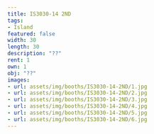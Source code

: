 ```yaml
---
title: IS3030-14 2ND
tags:
- Island
featured: false
width: 30
length: 30
description: "??"
rent: 1
own: 1
obj: "??"
images:
- url: assets/img/booths/IS3030-14-2ND/1.jpg
- url: assets/img/booths/IS3030-14-2ND/2.jpg
- url: assets/img/booths/IS3030-14-2ND/3.jpg
- url: assets/img/booths/IS3030-14-2ND/4.jpg
- url: assets/img/booths/IS3030-14-2ND/5.jpg
- url: assets/img/booths/IS3030-14-2ND/6.jpg
---
```


